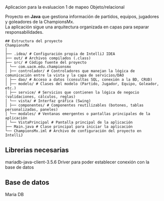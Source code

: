 Aplicacion para la evaluacion 1 de mapeo Objeto/relacional

Proyecto en **Java** que gestiona información de partidos, equipos, jugadores y goleadores de la ChampionsMx.  
La aplicación sigue una arquitectura organizada en capas para separar responsabilidades.

```
## Estructura del proyecto
ChampionsMx
│
├── .idea/ # Configuración propia de IntelliJ IDEA
├── out/ # Archivos compilados (.class)
├── src/ # Código fuente del proyecto
│ └── com.uacm.edu.championsmx
│ ├── controlador/ # Controladores que manejan la lógica de comunicación entre la vista y la capa de servicios/DAO
│ ├── dao/ # Acceso a datos (consultas SQL, conexión a la BD, CRUD)
│ ├── modelo/ # Clases del modelo (Partido, Jugador, Equipo, Goleador, etc.)
│ ├── service/ # Servicios que contienen la lógica de negocio (validaciones, cálculos, reglas)
│ └── vista/ # Interfaz gráfica (Swing)
│ ├── componentes/ # Componentes reutilizables (botones, tablas personalizadas, paneles)
│ └── modales/ # Ventanas emergentes o pantallas principales de la aplicación
│ └── VistaPrincipal # Pantalla principal de la aplicación
├── Main.java # Clase principal para iniciar la aplicación
└── ChampionsMx.iml # Archivo de configuración del proyecto en IntelliJ
```
## Librerias necesarias
mariadb-java-client-3.5.6  Driver para poder establecer conexión con la base de datos

## Base de datos
Maria DB
